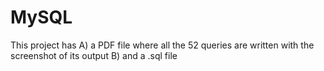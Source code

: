 # MySQL
This project has 
  A) a PDF file where all the 52 queries are written with the screenshot of its output
  B) and a .sql file
